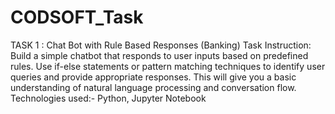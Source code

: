 # CODSOFT_Task
TASK 1 : Chat Bot with Rule Based Responses (Banking)
Task Instruction:
Build a simple chatbot that responds to user inputs based on predefined rules. Use if-else statements or pattern matching techniques to identify user queries and provide appropriate responses. This will give you a basic understanding of natural language processing and conversation flow.
Technologies used:- Python, Jupyter Notebook
